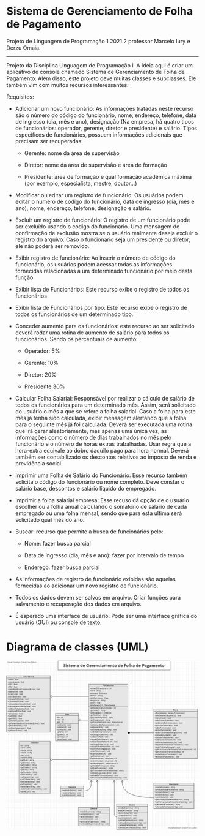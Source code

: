# Sistema de Gerenciamento de Folha de Pagamento

Projeto de Linguagem de Programação 1 2021.2 professor Marcelo Iury e Derzu Omaia.

---

Projeto da Disciplina Linguagem de Programação I.
A ideia aqui é criar um aplicativo de console chamado Sistema de Gerenciamento de Folha de
Pagamento. Além disso, este projeto deve muitas classes e subclasses. Ele também vim com
muitos recursos interessantes.

Requisitos:

- Adicionar um novo funcionário: As informações tratadas neste recurso são o número do código
do funcionário, nome, endereço, telefone, data de ingresso (dia, mês e ano), designação (Na
empresa, há quatro tipos de funcionários: operador, gerente, diretor e presidente) e salário.
Tipos específicos de funcionários, possuem informações adicionais que precisam ser
recuperadas:

  - Gerente: nome da área de supervisão
  
  - Diretor: nome da área de supervisão e área de formação
  
  - Presidente: área de formação e qual formação acadêmica máxima (por exemplo,
  especialista, mestre, doutor...)
  
- Modificar ou editar um registro de funcionário: Os usuários podem editar o número de código
do funcionário, data de ingresso (dia, mês e ano), nome, endereço, telefone, designação e
salário.

- Excluir um registro de funcionário: O registro de um funcionário pode ser excluído usando o
código do funcionário. Uma mensagem de confirmação de exclusão mostra se o usuário
realmente deseja excluir o registro do arquivo. Caso o funcionário seja um presidente ou
diretor, ele não poderá ser removido.

- Exibir registro de funcionário: Ao inserir o número de código do funcionário, os usuários
podem acessar todas as informações fornecidas relacionadas a um determinado funcionário
por meio desta função.

- Exibir lista de Funcionários: Este recurso exibe o registro de todos os funcionários

- Exibir lista de Funcionários por tipo: Este recurso exibe o registro de todos os funcionários de
um determinado tipo.

- Conceder aumento para os funcionários: este recurso ao ser solicitado deverá rodar uma rotina
de aumento de salário para todos os funcionários. Sendo os percentuais de aumento:

  - Operador: 5%

  - Gerente: 10%

  - Diretor: 20%

  - Presidente 30%

- Calcular Folha Salarial: Responsável por realizar o cálculo de salário de todos os funcionários
para um determinado mês. Assim, será solicitado do usuário o mês a que se refere a folha
salarial. Caso a folha para este mês já tenha sido calculada, exibir mensagem alertando que a
folha para o seguinte mês já foi calculada. Deverá ser executada uma rotina que irá gerar
aleatoriamente, mas apenas uma única vez, as informações como o número de dias
trabalhados no mês pelo funcionário e o número de horas extras trabalhadas. Usar regra que a
hora-extra equivale ao dobro daquilo pago para hora normal. Deverá também ser contabilizado
os descontos relativos ao imposto de renda e previdência social.

- Imprimir uma Folha de Salário do Funcionário: Esse recurso também solicita o código do
funcionário ou nome completo. Deve constar o salário base, descontos e salário líquido do
empregado.

- Imprimir a folha salarial empresa: Esse recuso dá opção de o usuário escolher ou a folha anual
calculando o somatório de salário de cada empregado ou uma folha mensal, sendo que para
esta última será solicitado qual mês do ano.

- Buscar: recurso que permite a busca de funcionários pelo:

  - Nome: fazer busca parcial

  - Data de ingresso (dia, mês e ano): fazer por intervalo de tempo

  - Endereço: fazer busca parcial

- As informações de registro de funcionário exibidas são aquelas fornecidas ao adicionar um
novo registro de funcionário.

- Todos os dados devem ser salvos em arquivo. Criar funções para salvamento e recuperação dos
dados em arquivo.

- É esperado uma interface de usuário. Pode ser uma interface gráfica do usuário (GUI) ou
console de texto.


# Diagrama de classes (UML)

<div align="center"> 
  <img width="1000em" src="Class Diagram Example_ Company Structure.png"/>
</div>
